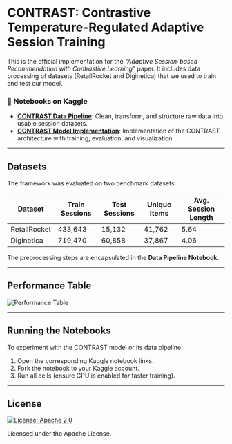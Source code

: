 # CONTRAST: Contrastive Temperature-Regulated Adaptive Session Training

This is the official implementation for the *"Adaptive Session-based Recommendation with Contrastive Learning"* paper. It includes data processing of datasets (RetailRocket and Diginetica) that we used to train and test our model. 

### 🔗 Notebooks on Kaggle
- **[CONTRAST Data Pipeline](https://www.kaggle.com/code/farneetsingh24/contrast-data-pipeline)**: Clean, transform, and structure raw data into usable session datasets.
- **[CONTRAST Model Implementation](https://www.kaggle.com/code/farneetsingh24/contrast-model-implementation)**: Implementation of the CONTRAST architecture with training, evaluation, and visualization.

---

## Datasets

The framework was evaluated on two benchmark datasets:

| Dataset       | Train Sessions | Test Sessions | Unique Items | Avg. Session Length |
|---------------|----------------|---------------|---------------|----------------------|
| RetailRocket  | 433,643        | 15,132        | 41,762        | 5.64                 |
| Diginetica    | 719,470        | 60,858        | 37,867        | 4.06                 |

The preprocessing steps are encapsulated in the **Data Pipeline Notebook**.

---

## Performance Table

![Performance Table](https://github.com/user-attachments/assets/69063f0a-64d3-486d-a2b4-d6d858947d61)

---

## Running the Notebooks

To experiment with the CONTRAST model or its data pipeline:

1. Open the corresponding Kaggle notebook links.
2. Fork the notebook to your Kaggle account.
3. Run all cells (ensure GPU is enabled for faster training).

---

## License
[![License: Apache 2.0](https://img.shields.io/badge/License-Apache%202.0-blue.svg)](https://opensource.org/licenses/Apache-2.0)

Licensed under the Apache License.
